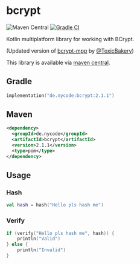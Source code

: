 # bcrypt
![Maven Central](https://img.shields.io/maven-central/v/de.nycode/bcrypt?style=flat-square)
[![Gradle CI](https://github.com/NyCodeGHG/bcrypt/actions/workflows/ci.yml/badge.svg)](https://github.com/NyCodeGHG/bcrypt/actions/workflows/ci.yml)

Kotlin multiplatform library for working with BCrypt.

(Updated version of [bcrypt-mpp](https://github.com/ToxicBakery/bcrypt-mpp)
by [@ToxicBakery](https://github.com/ToxicBakery))

This library is available via [maven central](https://search.maven.org/artifact/de.nycode/bcrypt).

## Gradle
```kotlin
implementation("de.nycode:bcrypt:2.1.1")
```

## Maven
```xml
<dependency>
  <groupId>de.nycode</groupId>
  <artifactId>bcrypt</artifactId>
  <version>2.1.1</version>
  <type>pom</type>
</dependency>
```

## Usage
### Hash
```kotlin
val hash = hash("Hello pls hash me")
```

### Verify
```kotlin
if (verify("Hello pls hash me", hash)) {
    println("Valid")
} else {
    println("Invalid")
}
```
